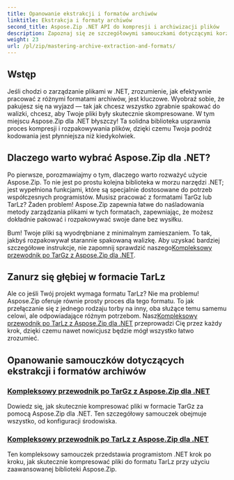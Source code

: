 ```yaml
---
title: Opanowanie ekstrakcji i formatów archiwów
linktitle: Ekstrakcja i formaty archiwów
second_title: Aspose.Zip .NET API do kompresji i archiwizacji plików
description: Zapoznaj się ze szczegółowymi samouczkami dotyczącymi korzystania z Aspose.Zip dla .NET, aby poznać formaty wyodrębniania i kompresji archiwów, takie jak TarGz i TarLz.
weight: 23
url: /pl/zip/mastering-archive-extraction-and-formats/
---
```

## Wstęp

Jeśli chodzi o zarządzanie plikami w .NET, zrozumienie, jak efektywnie pracować z różnymi formatami archiwów, jest kluczowe. Wyobraź sobie, że pakujesz się na wyjazd — tak jak chcesz wszystko zgrabnie spakować do walizki, chcesz, aby Twoje pliki były skutecznie skompresowane. W tym miejscu Aspose.Zip dla .NET błyszczy! Ta solidna biblioteka usprawnia proces kompresji i rozpakowywania plików, dzięki czemu Twoja podróż kodowania jest płynniejsza niż kiedykolwiek.

## Dlaczego warto wybrać Aspose.Zip dla .NET?

Po pierwsze, porozmawiajmy o tym, dlaczego warto rozważyć użycie Aspose.Zip. To nie jest po prostu kolejna biblioteka w morzu narzędzi .NET; jest wypełniona funkcjami, które są specjalnie dostosowane do potrzeb współczesnych programistów. Musisz pracować z formatami TarGz lub TarLz? Żaden problem! Aspose.Zip zapewnia łatwe do naśladowania metody zarządzania plikami w tych formatach, zapewniając, że możesz dokładnie pakować i rozpakowywać swoje dane bez wysiłku.

Bum! Twoje pliki są wyodrębniane z minimalnym zamieszaniem. To tak, jakbyś rozpakowywał starannie spakowaną walizkę. Aby uzyskać bardziej szczegółowe instrukcje, nie zapomnij sprawdzić naszego[Kompleksowy przewodnik po TarGz z Aspose.Zip dla .NET](./comprehensive-guide-to-tar-gz/). 

## Zanurz się głębiej w formacie TarLz

 Ale co jeśli Twój projekt wymaga formatu TarLz? Nie ma problemu! Aspose.Zip oferuje równie prosty proces dla tego formatu. To jak przełączanie się z jednego rodzaju torby na inny, oba służące temu samemu celowi, ale odpowiadające różnym potrzebom. Nasz[Kompleksowy przewodnik po TarLz z Aspose.Zip dla .NET](./comprehensive-guide-to-tar-lz/) przeprowadzi Cię przez każdy krok, dzięki czemu nawet nowicjusz będzie mógł wszystko łatwo zrozumieć.

## Opanowanie samouczków dotyczących ekstrakcji i formatów archiwów
### [Kompleksowy przewodnik po TarGz z Aspose.Zip dla .NET](./comprehensive-guide-to-tar-gz/)
Dowiedz się, jak skutecznie kompresować pliki w formacie TarGz za pomocą Aspose.Zip dla .NET. Ten szczegółowy samouczek obejmuje wszystko, od konfiguracji środowiska.
### [Kompleksowy przewodnik po TarLz z Aspose.Zip dla .NET](./comprehensive-guide-to-tar-lz/)
Ten kompleksowy samouczek przedstawia programistom .NET krok po kroku, jak skutecznie kompresować pliki do formatu TarLz przy użyciu zaawansowanej biblioteki Aspose.Zip.